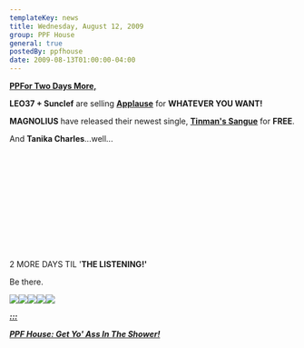 ```yaml
---
templateKey: news
title: Wednesday, August 12, 2009
group: PPF House
general: true
postedBy: ppfhouse
date: 2009-08-13T01:00:00-04:00
---
```

[**PPFor Two Days More,**](http://leo37.bandcamp.com)

**LEO37 + Sunclef** are selling **[Applause](http://leo37.bandcamp.com)** for **WHATEVER YOU WANT!**

**MAGNOLIUS** have released their newest single, [**Tinman's Sangue**](http://magnolius.bandcamp.com) for **FREE**.

And **Tanika Charles**...well...

<object height="176" width="285"> <param name="movie" value="http://www.youtube.com/v/9rcduB1U5T8"></param> <param name="allowFullScreen" value="true"></param> <param name="allowscriptaccess" value="always"></param> <param name="wmode" value="transparent"></param> <embed allowfullscreen="true" allowscriptaccess="always" height="176" src="http://www.youtube.com/v/9rcduB1U5T8" type="application/x-shockwave-flash" width="285" wmode="transparent"></embed> </object>

2 MORE DAYS TIL '**THE LISTENING!'**

Be there.

[![](http://masiaone.com/wp-content/themes/MASIA02/images/icon_youtube.jpg)](http://www.youtube.com/ppfhouse)[![](http://masiaone.com/wp-content/themes/MASIA02/images/icon_myspace.jpg)](http://www.myspace.com/ppfhouse)[![](http://masiaone.com/wp-content/themes/MASIA02/images/icon_twitter.jpg)](http://www.twitter.com/ppfhouse)[![](http://masiaone.com/wp-content/themes/MASIA02/images/icon_facebook.jpg)](http://www.facebook.com/home.php#/pages/PPF-House/32210491219?ref=ts)[![](http://s3.amazonaws.com/twitter_production/profile_images/60316485/bc_bigger.jpg)](http://ppfhouse.bandcamp.com)

[***:::*** ](http://www.youtube.com/watch?v=BOw2Q1MbcpE)

[***PPF House: Get Yo' Ass In The Shower!***](http://www.youtube.com/watch?v=BOw2Q1MbcpE)